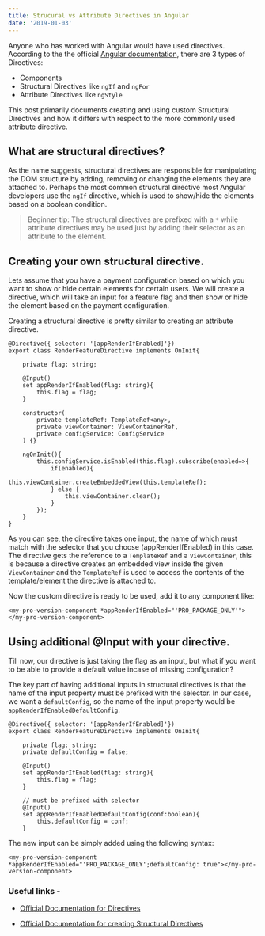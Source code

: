 ```yaml
---
title: Strucural vs Attribute Directives in Angular
date: '2019-01-03'
---
```


Anyone who has worked with Angular would have used directives. According to the the official 
[Angular documentation](https://angular.io/guide/attribute-directives#directives-overview), there are 3 types of Directives:
- Components
- Structural Directives like `ngIf` and `ngFor`
- Attribute Directives like `ngStyle`

This post primarily documents creating and using custom Structural Directives and how it differs with respect to the more commonly used attribute directive.

## What are structural directives?

As the name suggests, structural directives are responsible for manipulating the DOM structure by adding, removing or changing the elements they are attached to. Perhaps the most common structural directive most Angular developers use the `ngIf` directive, which is used to show/hide the elements based on a boolean condition.

> Beginner tip: The structural directives are prefixed with a `*` while attribute directives may be used just by adding their selector as an attribute to the element. 

## Creating your own structural directive.
Lets assume that you have a payment configuration based on which you want to show or hide certain elements for certain users. We will create a directive, which will take an input for a feature flag and then show or hide the element based on the payment configuration.

Creating a structural directive is pretty similar to creating an attribute directive.

```
@Directive({ selector: '[appRenderIfEnabled]'})
export class RenderFeatureDirective implements OnInit{

    private flag: string;

    @Input()
    set appRenderIfEnabled(flag: string){
        this.flag = flag;
    }

    constructor(
        private templateRef: TemplateRef<any>,
        private viewContainer: ViewContainerRef,
        private configService: ConfigService
    ) {}

    ngOnInit(){
        this.configService.isEnabled(this.flag).subscribe(enabled=>{
            if(enabled){
                this.viewContainer.createEmbeddedView(this.templateRef);
            } else {
                this.viewContainer.clear();
            }
        });
    }
}

```

As you can see, the directive takes one input, the name of which must match with the selector that you choose (appRenderIfEnabled) in this case. 
The directive gets the reference to a `TemplateRef` and a `ViewContainer`, this is because a directive creates an embedded view inside the given `ViewContainer` and the `TemplateRef` is used to access the contents of the template/element the directive is attached to.

Now the custom directive is ready to be used, add it to any component like: 


```
<my-pro-version-component *appRenderIfEnabled="'PRO_PACKAGE_ONLY'"></my-pro-version-component>
```

## Using additional @Input with your directive.

Till now, our directive is just taking the flag as an input, but what if you want to be able to provide a default value incase of missing configuration?

The key part of having additional inputs in structural directives is that the name of the input property must be prefixed with the selector. In our case, we want a `defaultConfig`, so the name of the input property would be `appRenderIfEnabledDefaultConfig`.

```
@Directive({ selector: '[appRenderIfEnabled]'})
export class RenderFeatureDirective implements OnInit{

    private flag: string;
    private defaultConfig = false;

    @Input()
    set appRenderIfEnabled(flag: string){
        this.flag = flag;
    }

    // must be prefixed with selector
    @Input()
    set appRenderIfEnabledDefaultConfig(conf:boolean){
        this.defaultConfig = conf;
    }

```

The new input can be simply added using the following syntax:

```
<my-pro-version-component *appRenderIfEnabled="'PRO_PACKAGE_ONLY';defaultConfig: true"></my-pro-version-component>
```

### Useful links - 
- [Official Documentation for Directives](https://angular.io/guide/attribute-directives#directives-overview)

- [Official Documentation for creating Structural Directives](https://angular.io/guide/structural-directives#write-a-structural-directive)